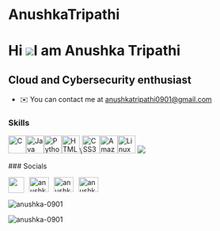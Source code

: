 # AnushkaTripathi
Hi ![](https://user-images.githubusercontent.com/18350557/176309783-0785949b-9127-417c-8b55-ab5a4333674e.gif)I am Anushka Tripathi
==============================================================================================================================
Cloud and Cybersecurity enthusiast
-----------------------------------
* ✉️  You can contact me at [anushkatripathi0901@gmail.com](mailto:anushkatripathi0901@gmail.com)
### Skills
<p align="left">
<a href="https://docs.microsoft.com/en-us/cpp/?view=msvc-170" target="_blank" rel="noreferrer"><img src="https://raw.githubusercontent.com/danielcranney/readme-generator/main/public/icons/skills/c-colored.svg" width="36" height="36" alt="C" /></a><a href="https://www.oracle.com/java/" target="_blank" rel="noreferrer"><img src="https://raw.githubusercontent.com/danielcranney/readme-generator/main/public/icons/skills/java-colored.svg" width="36" height="36" alt="Java" /></a><a href="https://www.python.org/" target="_blank" rel="noreferrer"><img src="https://raw.githubusercontent.com/danielcranney/readme-generator/main/public/icons/skills/python-colored.svg" width="36" height="36" alt="Python" /></a><a href="https://developer.mozilla.org/en-US/docs/Glossary/HTML5" target="_blank" rel="noreferrer"><img src="https://raw.githubusercontent.com/danielcranney/readme-generator/main/public/icons/skills/html5-colored.svg" width="36" height="36" alt="HTML5" /></a>\<a href="https://www.w3.org/TR/CSS/#css" target="_blank" rel="noreferrer"><img src="https://raw.githubusercontent.com/danielcranney/readme-generator/main/public/icons/skills/css3-colored.svg" width="36" height="36" alt="CSS3" /></a><a href="https://aws.amazon.com" target="_blank" rel="noreferrer"><img src="https://raw.githubusercontent.com/danielcranney/readme-generator/main/public/icons/skills/aws-colored.svg" width="36" height="36" alt="Amazon Web Services" /></a><a href="https://www.linux.org" target="_blank" rel="noreferrer"><img src="https://raw.githubusercontent.com/danielcranney/readme-generator/main/public/icons/skills/linux-colored.svg" width="36" height="36" alt="Linux" /></a>
  <a href="https://skillicons.dev"><img src="https://skillicons.dev/icons?i=git,kubernetes,docker" /> </a>
</p>
### Socials
<p align="left" style="display: flex; gap: 10px;">
    <a href="https://www.linkedin.com/in/anushka-tripathi-0a21171bb/" target="_blank" rel="noreferrer">
        <img src="https://raw.githubusercontent.com/danielcranney/readme-generator/main/public/icons/socials/linkedin.svg" width="32" height="32" />
    </a>
    <a href="https://www.codechef.com/users/anushkaa_09" target="blank"><img align="center" src="https://cdn.jsdelivr.net/npm/simple-icons@3.1.0/icons/codechef.svg" alt="anushka_09" height="30" width="40" /></a>
    <a href="https://www.hackerrank.com/profile/anushkatripathi6" target="blank"><img align="center" src="https://raw.githubusercontent.com/rahuldkjain/github-profile-readme-generator/master/src/images/icons/Social/hackerrank.svg" alt="anushkatripathi6" height="30" width="40" /></a>
    <a href="https://leetcode.com/u/anushkaa__09_/" target="blank"><img align="center" src="https://raw.githubusercontent.com/rahuldkjain/github-profile-readme-generator/master/src/images/icons/Social/leet-code.svg" alt="anushkaa__09_" height="30" width="40" /></a>
</p>
<p><img align="center" src="https://github-readme-stats.vercel.app/api/top-langs?username=anushka-0901&show_icons=true&locale=en&layout=compact" alt="anushka-0901" /></p>
<p><img align="center" src="https://github-readme-streak-stats.herokuapp.com/?user=anushka-0901&" alt="anushka-0901" /></p>
